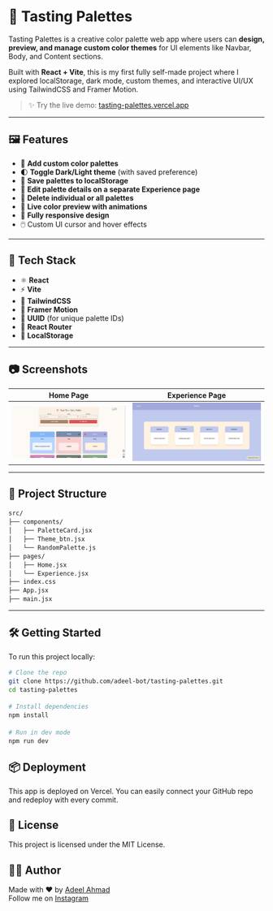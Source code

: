 # 🎨 Tasting Palettes

Tasting Palettes is a creative color palette web app where users can **design, preview, and manage custom color themes** for UI elements like Navbar, Body, and Content sections.

Built with **React + Vite**, this is my first fully self-made project where I explored localStorage, dark mode, custom themes, and interactive UI/UX using TailwindCSS and Framer Motion.

> ✨ Try the live demo: [tasting-palettes.vercel.app](https://tasting-palettes.vercel.app)

---

## 🖼️ Features

- 🎨 **Add custom color palettes**
- 🌓 **Toggle Dark/Light theme** (with saved preference)
- 💾 **Save palettes to localStorage**
- 🔄 **Edit palette details on a separate Experience page**
- 🧹 **Delete individual or all palettes**
- 🎯 **Live color preview with animations**
- 📱 **Fully responsive design**
- 🖱️ Custom UI cursor and hover effects

---

## 🚀 Tech Stack

- ⚛️ **React**
- ⚡ **Vite**
- 🎨 **TailwindCSS**
- 💫 **Framer Motion**
- 🧠 **UUID** (for unique palette IDs)
- 🧭 **React Router**
- 💾 **LocalStorage**

---

## 📷 Screenshots

| Home Page | Experience Page |
|-----------|-----------------|
| ![Home](./screenshots/home.png) | ![Experience](./screenshots/experience.png) |

---

## 📂 Project Structure

```txt
src/
├── components/
│   ├── PaletteCard.jsx
│   ├── Theme_btn.jsx
│   └── RandomPalette.js
├── pages/
│   ├── Home.jsx
│   └── Experience.jsx
├── index.css
├── App.jsx
├── main.jsx
```

---

## 🛠️ Getting Started

To run this project locally:

```bash
# Clone the repo
git clone https://github.com/adeel-bot/tasting-palettes.git
cd tasting-palettes

# Install dependencies
npm install

# Run in dev mode
npm run dev

```

## 📦 Deployment
This app is deployed on Vercel. You can easily connect your GitHub repo and redeploy with every commit.

## 📜 License
This project is licensed under the MIT License.

## 🙋‍♂️ Author
Made with ❤️ by [Adeel Ahmad](https://www.linkedin.com/in/adeel-bot)  
Follow me on [Instagram](https://www.instagram.com/adeel_bot)
